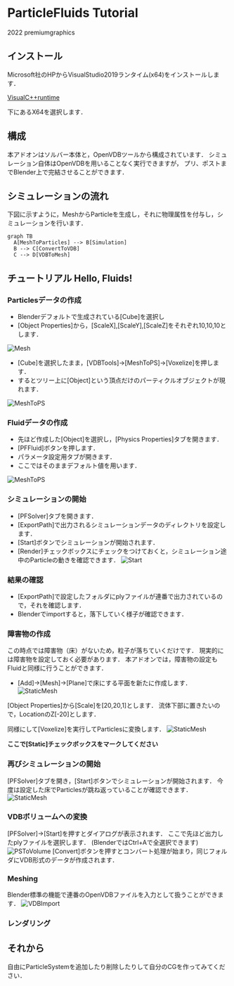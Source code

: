 # ParticleFluids Tutorial

2022 premiumgraphics

## インストール
Microsoft社のHPからVisualStudio2019ランタイム(x64)をインストールします．

[VisualC++runtime](https://docs.microsoft.com/ja-jp/cpp/windows/latest-supported-vc-redist?view=msvc-170
 "VisualC++runtime")

下にあるX64を選択します．

## 構成
本アドオンはソルバー本体と，OpenVDBツールから構成されています．
シミュレーション自体はOpenVDBを用いることなく実行できますが，
プリ、ポストまでBlender上で完結させることができます．

## シミュレーションの流れ
下図に示すように，MeshからParticleを生成し，それに物理属性を付与し，シミュレーションを行います．

```mermaid
graph TB
  A[MeshToParticles] --> B[Simulation]
  B --> C[ConvertToVDB]
  C --> D[VDBToMesh]
```


## チュートリアル Hello, Fluids!

### Particlesデータの作成

- Blenderデフォルトで生成されている[Cube]を選択し
- [Object Properties]から，[ScaleX],[ScaleY],[ScaleZ]をそれぞれ10,10,10とします．


![Mesh](./images/Mesh.png) 

- [Cube]を選択したまま，[VDBTools]->[MeshToPS]->[Voxelize]を押します．
- するとツリー上に[Object]という頂点だけのパーティクルオブジェクトが現れます．

![MeshToPS](./images/MeshToPS.png) 

### Fluidデータの作成

- 先ほど作成した[Object]を選択し，[Physics Properties]タブを開きます．
- [PFFluid]ボタンを押します．
- パラメータ設定用タブが開きます．
- ここではそのままデフォルト値を用います．

![MeshToPS](./images/Fluid.png) 

### シミュレーションの開始

 - [PFSolver]タブを開きます．
 - [ExportPath]で出力されるシミュレーションデータのディレクトリを設定します．
 - [Start]ボタンでシミュレーションが開始されます．
 - [Render]チェックボックスにチェックをつけておくと，シミュレーション途中のParticleの動きを確認できます．
![Start](./images/Start.png) 

### 結果の確認

 - [ExportPath]で設定したフォルダにplyファイルが連番で出力されているので，それを確認します．
 - Blenderでimportすると，落下していく様子が確認できます．

### 障害物の作成
この時点では障害物（床）がないため，粒子が落ちていくだけです．
現実的には障害物を設定しておく必要があります．
本アドオンでは，障害物の設定もFluidと同様に行うことができます．

- [Add]->[Mesh]->[Plane]で床にする平面を新たに作成します．
![StaticMesh](./images/StaticMesh.png) 

[Object Properties]から[Scale]を[20,20,1]とします．
流体下部に置きたいので，LocationのZ[-20]とします．

同様にして[Voxelize]を実行してParticlesに変換します．
![StaticMesh](./images/StaticPS.png) 

**ここで[Static]チェックボックスをマークしてください**

### 再びシミュレーションの開始
[PFSolver]タブを開き，[Start]ボタンでシミュレーションが開始されます．
今度は設定した床でParticlesが跳ね返っていることが確認できます．
![StaticMesh](./images/StaticEnd.png) 

### VDBボリュームへの変換
[PFSolver]->[Start]を押すとダイアログが表示されます．
ここで先ほど出力したplyファイルを選択します．
(BlenderではCtrl+Aで全選択できます)
![PSToVolume](./images/PSToVolume.png) 
[Convert]ボタンを押すとコンバート処理が始まり，同じフォルダにVDB形式のデータが作成されます．

### Meshing
Blender標準の機能で連番のOpenVDBファイルを入力として扱うことができます．
![VDBImport](./images/VDBImport.png) 

### レンダリング



## それから
自由にParticleSystemを追加したり削除したりして自分のCGを作ってみてください．